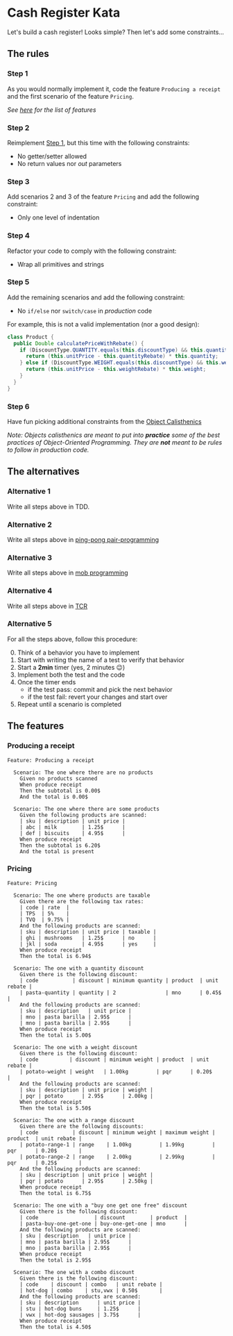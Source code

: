 # Cash Register Kata

Let's build a cash register! Looks simple? Then let's add some constraints...

## The rules

### Step 1

As you would normally implement it, code the feature `Producing a receipt` and the first scenario of the feature `Pricing`.

_See [here](#the-features) for the list of features_

### Step 2

Reimplement [Step 1](#step-1), but this time with the following constraints:
* No getter/setter allowed
* No return values nor _out_ parameters

### Step 3

Add scenarios 2 and 3 of the feature `Pricing` and add the following constraint:
* Only one level of indentation

### Step 4

Refactor your code to comply with the following constraint:
* Wrap all primitives and strings

### Step 5

Add the remaining scenarios and add the following constraint:
* No `if/else` nor `switch/case` in _production_ code

For example, this is not a valid implementation (nor a good design):

```java
class Product {
  public Double calculatePriceWithRebate() {
    if (DiscountType.QUANTITY.equals(this.discountType) && this.quantity >= this.minQuantity) {
      return (this.unitPrice - this.quantityRebate) * this.quantity;
    } else if (DiscountType.WEIGHT.equals(this.discountType) && this.weight >= this.minWeight) {
      return (this.unitPrice - this.weightRebate) * this.weight;
    }
  }
}
```

### Step 6

Have fun picking additional constraints from the [Object Calisthenics](https://williamdurand.fr/2013/06/03/object-calisthenics/)

_Note: Objects calisthenics are meant to put into **practice** some of the best practices of Object-Oriented Programming. They are **not** meant to be rules to follow in production code._

## The alternatives

### Alternative 1

Write all steps above in TDD.

### Alternative 2

Write all steps above in [ping-pong pair-programming](https://martinfowler.com/articles/on-pair-programming.html#PingPong)

### Alternative 3

Write all steps above in [mob programming](https://github.com/willemlarsen/mobprogrammingrpg)

### Alternative 4

Write all steps above in [TCR](https://medium.com/@kentbeck_7670/test-commit-revert-870bbd756864)

### Alternative 5

For all the steps above, follow this procedure:

0. Think of a behavior you have to implement
1. Start with writing the name of a test to verify that behavior
2. Start a **2min** timer (yes, 2 minutes 😉)
3. Implement both the test and the code
4. Once the timer ends
    - if the test pass: commit and pick the next behavior
    - if the test fail: revert your changes and start over
5. Repeat until a scenario is completed

## The features

### Producing a receipt

```gherkin
Feature: Producing a receipt

  Scenario: The one where there are no products
    Given no products scanned
    When produce receipt
    Then the subtotal is 0.00$
    And the total is 0.00$

  Scenario: The one where there are some products
    Given the following products are scanned:
    | sku | description | unit price |
    | abc | milk        | 1.25$      |
    | def | biscuits    | 4.95$      |
    When produce receipt
    Then the subtotal is 6.20$
    And the total is present
```

### Pricing

```gherkin
Feature: Pricing

  Scenario: The one where products are taxable
    Given there are the following tax rates:
    | code | rate  |
    | TPS  | 5%    |
    | TVQ  | 9.75% |
    And the following products are scanned:
    | sku | description | unit price | taxable |
    | ghi | mushrooms   | 1.25$      | no      |
    | jkl | soda        | 4.95$      | yes     |
    When produce receipt
    Then the total is 6.94$

  Scenario: The one with a quantity discount
    Given there is the following discount:
    | code           | discount | minimum quantity | product  | unit rebate |
    | pasta-quantity | quantity | 2                | mno      | 0.45$       |
    And the following products are scanned:
    | sku | description   | unit price |
    | mno | pasta barilla | 2.95$      |
    | mno | pasta barilla | 2.95$      |
    When produce receipt
    Then the total is 5.00$

  Scenario: The one with a weight discount
    Given there is the following discount:
    | code          | discount | minimum weight | product  | unit rebate |
    | potato-weight | weight   | 1.00kg         | pqr      | 0.20$       |
    And the following products are scanned:
    | sku | description | unit price | weight |
    | pqr | potato      | 2.95$      | 2.00kg |
    When produce receipt
    Then the total is 5.50$

  Scenario: The one with a range discount
    Given there are the following discounts:
    | code           | discount | minimum weight | maximum weight | product  | unit rebate |
    | potato-range-1 | range    | 1.00kg         | 1.99kg         | pqr      | 0.20$       |
    | potato-range-2 | range    | 2.00kg         | 2.99kg         | pqr      | 0.25$       |
    And the following products are scanned:
    | sku | description | unit price | weight |
    | pqr | potato      | 2.95$      | 2.50kg |
    When produce receipt
    Then the total is 6.75$

  Scenario: The one with a "buy one get one free" discount
    Given there is the following discount:
    | code                  | discount        | product  |
    | pasta-buy-one-get-one | buy-one-get-one | mno      |
    And the following products are scanned:
    | sku | description   | unit price |
    | mno | pasta barilla | 2.95$      |
    | mno | pasta barilla | 2.95$      |
    When produce receipt
    Then the total is 2.95$

  Scenario: The one with a combo discount
    Given there is the following discount:
    | code    | discount | combo   | unit rebate |
    | hot-dog | combo    | stu,vwx | 0.50$       |
    And the following products are scanned:
    | sku | description      | unit price |
    | stu | hot-dog buns     | 1.25$      |
    | vwx | hot-dog sausages | 3.75$      |
    When produce receipt
    Then the total is 4.50$
```
</details>
